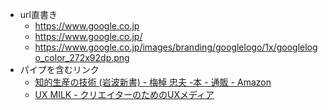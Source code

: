 - url直書き
    - <https://www.google.co.jp>
    - <https://www.google.co.jp/>
    - <https://www.google.co.jp/images/branding/googlelogo/1x/googlelogo_color_272x92dp.png>
- パイプを含むリンク
    - [知的生産の技術 (岩波新書) - 梅棹 忠夫 -本 - 通販 - Amazon](https://www.amazon.co.jp/dp/4004150930)
    - [UX MILK - クリエイターのためのUXメディア](https://uxmilk.jp/)

<br>

